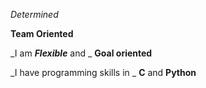 *Determined*

**Team Oriented**

_I am _**Flexible**_ and _ **Goal oriented**

_I have programming skills in _ **C** and **Python**
